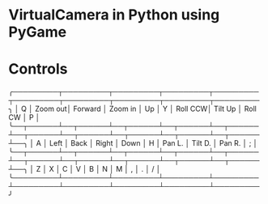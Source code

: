 # VirtualCamera in Python using PyGame


# Controls

   ╭─────────┬─────────┬─────────┬─────────┬─────────┬─────────┬─────────┬─────────┬─────────┬─────────╮
   │    Q    │ Zoom out│ Forward │ Zoom in │   Up    │    Y    │ Roll CCW│ Tilt Up │ Roll CW │    P    │
   ╰──┬──────┴──┬──────┴──┬──────┴──┬──────┴──┬──────┴──┬──────┴──┬──────┴──┬──────┴──┬──────┴──┬──────┴──╮
      │    A    │   Left  │  Back   │  Right  │   Down  │    H    │ Pan L.  │ Tilt D. │ Pan R.  │    ;    │
      ╰──┬──────┴──┬──────┴──┬──────┴──┬──────┴──┬──────┴──┬──────┴──┬──────┴──┬──────┴──┬──────┴──┬──────┴──╮
         │    Z    │    X    │    C    │    V    │    B    │    N    │    M    │    ,    │    .    │    /    │
         ╰─────────┴─────────┴─────────┴─────────┴─────────┴─────────┴─────────┴─────────┴─────────┴─────────╯
                                      
